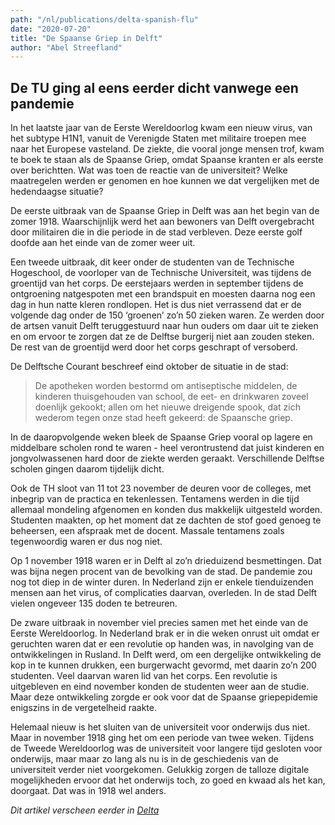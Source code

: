 ```yaml
---
path: "/nl/publications/delta-spanish-flu"
date: "2020-07-20"
title: "De Spaanse Griep in Delft"
author: "Abel Streefland"
---
```


## De TU ging al eens eerder dicht vanwege een pandemie

In het laatste jaar van de Eerste Wereldoorlog kwam een nieuw virus, van het subtype H1N1, vanuit de Verenigde Staten met militaire troepen mee naar het Europese vasteland. De ziekte, die vooral jonge mensen trof, kwam te boek te staan als de Spaanse Griep, omdat Spaanse kranten er als eerste over berichtten. Wat was toen de reactie van de universiteit? Welke maatregelen werden er genomen en hoe kunnen we dat vergelijken met de hedendaagse situatie?

De eerste uitbraak van de Spaanse Griep in Delft was aan het begin van de zomer 1918. Waarschijnlijk werd het aan bewoners van Delft overgebracht door militairen die in die periode in de stad verbleven. Deze eerste golf doofde aan het einde van de zomer weer uit.

Een tweede uitbraak, dit keer onder de studenten van de Technische Hogeschool, de voorloper van de Technische Universiteit, was tijdens de groentijd van het corps. De eerstejaars werden in september tijdens de ontgroening natgespoten met een brandspuit en moesten daarna nog een dag in hun natte kleren rondlopen. Het is dus niet verrassend dat er de volgende dag onder de 150 ‘groenen’ zo’n 50 zieken waren. Ze werden door de artsen vanuit Delft teruggestuurd naar hun ouders om daar uit te zieken en om ervoor te zorgen dat ze de Delftse burgerij niet aan zouden steken. De rest van de groentijd werd door het corps geschrapt of versoberd.

<Illustration source="6071d882-4b32-e1d1-cdd7-36b01dacc77e.json"></Illustration>

De Delftsche Courant beschreef eind oktober de situatie in de stad:

> De apotheken worden bestormd om antiseptische middelen, de kinderen thuisgehouden van school, de eet- en drinkwaren zoveel doenlijk gekookt; allen om het nieuwe dreigende spook, dat zich wederom tegen onze stad heeft gekeerd: de Spaansche griep.

In de daaropvolgende weken bleek de Spaanse Griep vooral op lagere en middelbare scholen rond te waren - heel verontrustend dat juist kinderen en jongvolwassenen hard door de ziekte werden geraakt. Verschillende Delftse scholen gingen daarom tijdelijk dicht.

Ook de TH sloot van 11 tot 23 november de deuren voor de colleges, met inbegrip van de practica en tekenlessen. Tentamens werden in die tijd allemaal mondeling afgenomen en konden dus makkelijk uitgesteld worden. Studenten maakten, op het moment dat ze dachten de stof goed genoeg te beheersen, een afspraak met de docent. Massale tentamens zoals tegenwoordig waren er dus nog niet.

<Illustration source="852d1dcb-9b49-89ac-b1bb-0cd8b6f1eac5.json"></Illustration>

Op 1 november 1918 waren er in Delft al zo’n drieduizend besmettingen. Dat was bijna negen procent van de bevolking van de stad. De pandemie zou nog tot diep in de winter duren. In Nederland zijn er enkele tienduizenden mensen aan het virus, of complicaties daarvan, overleden. In de stad Delft vielen ongeveer 135 doden te betreuren.

De zware uitbraak in november viel precies samen met het einde van de Eerste Wereldoorlog. In Nederland brak er in die weken onrust uit omdat er geruchten waren dat er een revolutie op handen was, in navolging van de ontwikkelingen in Rusland. In Delft werd, om een dergelijke ontwikkeling de kop in te kunnen drukken, een burgerwacht gevormd, met daarin zo’n 200 studenten. Veel daarvan waren lid van het corps. Een revolutie is uitgebleven en eind november konden de studenten weer aan de studie. Maar deze ontwikkeling zorgde er ook voor dat de Spaanse griepepidemie enigszins in de vergetelheid raakte.

Helemaal nieuw is het sluiten van de universiteit voor onderwijs dus niet. Maar in november 1918 ging het om een periode van twee weken. Tijdens de Tweede Wereldoorlog was de universiteit voor langere tijd gesloten voor onderwijs, maar maar zo lang als nu is in de geschiedenis van de universiteit verder niet voorgekomen. Gelukkig zorgen de talloze digitale mogelijkheden ervoor dat het onderwijs toch, zo goed en kwaad als het kan, doorgaat. Dat was in 1918 wel anders.

*Dit artikel verscheen eerder in [Delta](https://www.delta.tudelft.nl/article/de-tu-ging-al-eens-eerder-dicht-vanwege-een-pandemie)*
